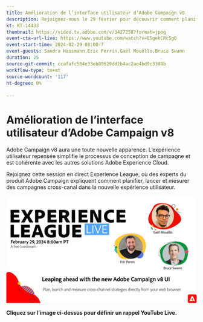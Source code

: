 ```yaml
---
title: Amélioration de l’interface utilisateur d’Adobe Campaign v8
description: Rejoignez-nous le 29 février pour découvrir comment planifier, lancer et mesurer des stratégies cross-canal à l’aide de la nouvelle interface utilisateur d’Adobe Campaign v8, y compris les fonctionnalités d’IA générique en version bêta.
kt: KT-14433
thumbnail: https://video.tv.adobe.com/v/3427258?format=jpeg
event-cta-url-live: https://www.youtube.com/watch?v=ESgehCRcSgQ
event-start-time: 2024-02-29 08:00-7
event-guests: Sandra Hausmann,Eric Perrin,Gaël Mouëllo,Bruce Swann
duration: 25
source-git-commit: ccafafc584e33eb89629dd2b4ac2ae4bd9c3308b
workflow-type: tm+mt
source-wordcount: '117'
ht-degree: 0%

---
```


# Amélioration de l’interface utilisateur d’Adobe Campaign v8

Adobe Campaign v8 aura une toute nouvelle apparence. L’expérience utilisateur repensée simplifie le processus de conception de campagne et est cohérente avec les autres solutions Adobe Experience Cloud.

Rejoignez cette session en direct Experience League, où des experts du produit Adobe Campaign expliquent comment planifier, lancer et mesurer des campagnes cross-canal dans la nouvelle expérience utilisateur.

[![ExL LIVE 29 février 2024](../assets/Feb29_2024_WebBanner.png)](https://www.youtube.com/watch?v=ESgehCRcSgQ)

**Cliquez sur l’image ci-dessus pour définir un rappel YouTube Live.**

<!--- 

[![ExL LIVE Feb 29 2024](../assets/Feb29_2024_WebBanner.png)](https://engage.adobe.com/ExpLeagueLive-240117.html)

>>[!VIDEO](https://video.tv.adobe.com/v/3427258/?quality=12&learn=on) 

**Have questions about it?** Continue the discussion on this topic on the Adobe Experience League [Community post](https://experienceleaguecommunities.adobe.com/t5/adobe-experience-platform/experience-league-live-post-session-discussion-use-case/m-p/651643#M488).

--->